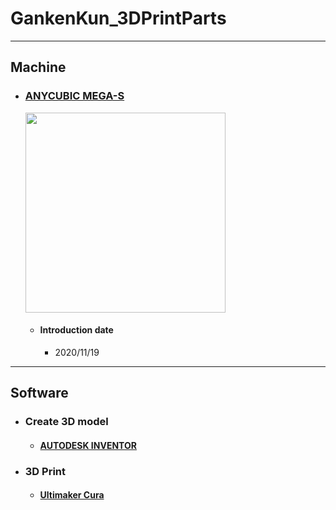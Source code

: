 # GankenKun_3DPrintParts

---
## Machine
- ### [ANYCUBIC MEGA-S](https://www.amazon.co.jp/ANYCUBIC-3D%E3%83%97%E3%83%AA%E3%83%B3%E3%82%BF%E3%83%BC-%E6%97%A5%E6%9C%AC%E8%AA%9E%E5%8F%96%E6%89%B1%E8%AA%AC%E6%98%8E%E6%9B%B8%E4%BB%98%E5%B1%9E-Titan%E6%8A%BC%E5%87%BA%E6%A9%9F-3DPrinter/dp/B07J5P3SP9)

  <img src="https://user-images.githubusercontent.com/53966390/104807974-42580b80-5826-11eb-8c6e-8e53cb95a287.png" width="320px">

  - #### Introduction date
    - 2020/11/19
---
## Software
  - ### Create 3D model
    - #### [AUTODESK INVENTOR](https://www.autodesk.co.jp/products/inventor)

  - ### 3D Print
    - #### [Ultimaker Cura](https://ultimaker.com/ja/software/ultimaker-cura)
